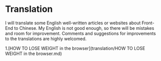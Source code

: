 # Translation
I will translate some English well-written articles or websites about Front-End to Chinese.
My English is not good enough, so there will be mistakes and room for improvement.
Comments and suggestions for improvements to the translations are highly welcomed.

1.[HOW TO LOSE WEIGHT in the browser](translation/HOW TO LOSE WEIGHT in the browser.md)
